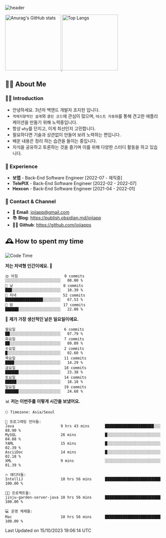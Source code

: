 ![header](https://capsule-render.vercel.app/api?type=transparent&fontColor=6b32af&height=200&text=Back-End%20Developer&fontSize=60)

<a href="#">
  <img height="180px" src="https://github-readme-stats.vercel.app/api?username=jojiapps&show_icons=true&theme=midnight-purple&locale=kr" alt="Anurag's GitHub stats"/>
</a>

<a href="#">
  <img height="180px" src="https://github-readme-stats.vercel.app/api/top-langs/?username=jojiapps&theme=midnight-purple&layout=compact&locale=kr" alt="Top Langs"/>
</a>

## 💁‍♂️ About Me

### 🙇‍♂️ Introduction

- 안녕하세요. 3년차 백엔드 개발자 조지헌 입니다.
- `객체지향적인 설계`와 `클린 코드`에 관심이 많으며, `테스트 자동화`를 통해 견고한 애플리케이션을 만들기 위해 노력중입니다.
- 항상 `why`를 던지고, 이게 최선인지 고민합니다.
- 필요하다면 기술과 상관없이 만들어 보려 노력하는 편입니다.
- 배운 내용은 정리 하는 습관을 들이는 중입니다.
- 지식을 공유하고 토론하는 것을 즐기며 이를 위해 다양한 스터디 활동을 하고 있습니다.

### 💼 Experience

- **보맵** - Back-End Software Engineer [2022-07 - 재직중]
- **TelePIX** - Back-End Software Engineer [2022-02 - 2022-07]
- **Hexcon** - Back-End Software Engineer [2021-04 - 2022-01]

### 🤝 Contact & Channel

- 📧 **Email**: jojiapp@gmail.com
- 📚 **Blog**: https://publish.obsidian.md/jojiapp
- 👨‍💻 **Github**: https://github.com/jojiapps

## 🕰 How to spent my time
<!--START_SECTION:waka-->
![Code Time](http://img.shields.io/badge/Code%20Time-593%20hrs-blue)

**저는 저녁형 인간이에요. 🦉** 

```text
🌞 아침                     0 commits           ░░░░░░░░░░░░░░░░░░░░░░░░░   00.00 % 
🌆 낮　                     8 commits           ███░░░░░░░░░░░░░░░░░░░░░░   10.39 % 
🌃 저녁                     52 commits          █████████████████░░░░░░░░   67.53 % 
🌙 밤　                     17 commits          ██████░░░░░░░░░░░░░░░░░░░   22.08 % 
```
📅 **제가 가장 생산적인 날은 일요일이에요.** 

```text
월요일                      6 commits           ██░░░░░░░░░░░░░░░░░░░░░░░   07.79 % 
화요일                      7 commits           ██░░░░░░░░░░░░░░░░░░░░░░░   09.09 % 
수요일                      2 commits           █░░░░░░░░░░░░░░░░░░░░░░░░   02.60 % 
목요일                      11 commits          ████░░░░░░░░░░░░░░░░░░░░░   14.29 % 
금요일                      18 commits          ██████░░░░░░░░░░░░░░░░░░░   23.38 % 
토요일                      14 commits          █████░░░░░░░░░░░░░░░░░░░░   18.18 % 
일요일                      19 commits          ██████░░░░░░░░░░░░░░░░░░░   24.68 % 
```


📊 **저는 이번주를 이렇게 시간을 보냈어요.** 

```text
🕑︎ Timezone: Asia/Seoul

💬 프로그래밍 언어들: 
Java                     9 hrs 43 mins       ██████████████████████░░░   88.90 % 
MySQL                    26 mins             █░░░░░░░░░░░░░░░░░░░░░░░░   04.08 % 
YAML                     15 mins             █░░░░░░░░░░░░░░░░░░░░░░░░   02.39 % 
AsciiDoc                 14 mins             █░░░░░░░░░░░░░░░░░░░░░░░░   02.18 % 
XML                      9 mins              ░░░░░░░░░░░░░░░░░░░░░░░░░   01.39 % 

🔥 에디터들: 
IntelliJ                 10 hrs 56 mins      █████████████████████████   100.00 % 

🐱‍💻 프로젝트들: 
jinju-garden-server-java 10 hrs 56 mins      █████████████████████████   100.00 % 

💻 운영 체제들: 
Mac                      10 hrs 56 mins      █████████████████████████   100.00 % 
```


 Last Updated on 15/10/2023 19:06:14 UTC
<!--END_SECTION:waka-->
